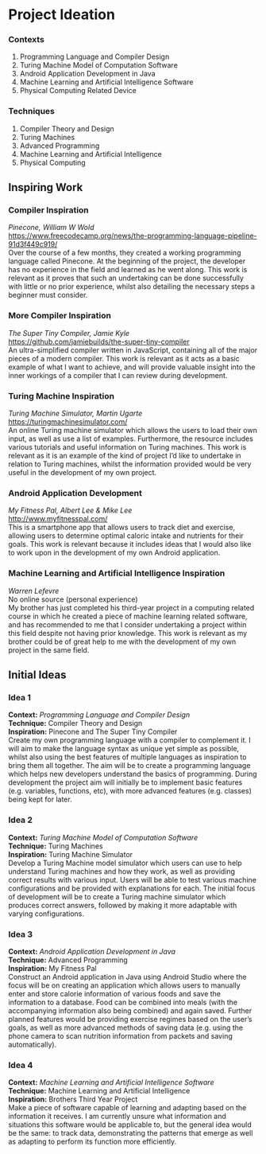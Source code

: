 # Project Ideation

### Contexts
1.	Programming Language and Compiler Design
2.	Turing Machine Model of Computation Software
3.	Android Application Development in Java
4.	Machine Learning and Artificial Intelligence Software
5.	Physical Computing Related Device

### Techniques
1.	Compiler Theory and Design
2.	Turing Machines
3.	Advanced Programming
4.	Machine Learning and Artificial Intelligence
5.	Physical Computing

## Inspiring Work
### Compiler Inspiration
*Pinecone, William W Wold*  
https://www.freecodecamp.org/news/the-programming-language-pipeline-91d3f449c919/  
Over the course of a few months, they created a working programming language called Pinecone. At the beginning of the project, the developer has no experience in the field and learned as he went along. This work is relevant as it proves that such an undertaking can be done successfully with little or no prior experience, whilst also detailing the necessary steps a beginner must consider.

### More Compiler Inspiration
*The Super Tiny Compiler, Jamie Kyle*  
https://github.com/jamiebuilds/the-super-tiny-compiler  
An ultra-simplified compiler written in JavaScript, containing all of the major pieces of a modern compiler. This work is relevant as it acts as a basic example of what I want to achieve, and will provide valuable insight into the inner workings of a compiler that I can review during development.

### Turing Machine Inspiration
*Turing Machine Simulator, Martin Ugarte*  
https://turingmachinesimulator.com/  
An online Turing machine simulator which allows the users to load their own input, as well as use a list of examples. Furthermore, the resource includes various tutorials and useful information on Turing machines. This work is relevant as it is an example of the kind of project I’d like to undertake in relation to Turing machines, whilst the information provided would be very useful in the development of my own project.

### Android Application Development
*My Fitness Pal, Albert Lee & Mike Lee*  
http://www.myfitnesspal.com/  
This is a smartphone app that allows users to track diet and exercise, allowing users to determine optimal caloric intake and nutrients for their goals. This work is relevant because it includes ideas that I would also like to work upon in the development of my own Android application.

### Machine Learning and Artificial Intelligence Inspiration
*Warren Lefevre*  
No online source (personal experience)  
My brother has just completed his third-year project in a computing related course in which he created a piece of machine learning related software, and has recommended to me that I consider undertaking a project within this field despite not having prior knowledge. This work is relevant as my brother could be of great help to me with the development of my own project in the same field.

## Initial Ideas
### Idea 1
**Context:** *Programming Language and Compiler Design*  
**Technique:** Compiler Theory and Design  
**Inspiration:** Pinecone and The Super Tiny Compiler  
Create my own programming language with a compiler to complement it. I will aim to make the language syntax as unique yet simple as possible, whilst also using the best features of multiple languages as inspiration to bring them all together. The aim will be to create a programming language which helps new developers understand the basics of programming. During development the project aim will initially be to implement basic features (e.g. variables, functions, etc), with more advanced features (e.g. classes) being kept for later.

### Idea 2
**Context:** *Turing Machine Model of Computation Software*  
**Technique:** Turing Machines  
**Inspiration:** Turing Machine Simulator  
Develop a Turing Machine model simulator which users can use to help understand Turing machines and how they work, as well as providing correct results with various input. Users will be able to test various machine configurations and be provided with explanations for each. The initial focus of development will be to create a Turing machine simulator which produces correct answers, followed by making it more adaptable with varying configurations.

### Idea 3
**Context:** *Android Application Development in Java*  
**Technique:** Advanced Programming  
**Inspiration:** My Fitness Pal  
Construct an Android application in Java using Android Studio where the focus will be on creating an application which allows users to manually enter and store calorie information of various foods and save the information to a database. Food can be combined into meals (with the accompanying information also being combined) and again saved. Further planned features would be providing exercise regimes based on the user’s goals, as well as more advanced methods of saving data (e.g. using the phone camera to scan nutrition information from packets and saving automatically).

### Idea 4
**Context:** *Machine Learning and Artificial Intelligence Software*  
**Technique:** Machine Learning and Artificial Intelligence  
**Inspiration:** Brothers Third Year Project  
Make a piece of software capable of learning and adapting based on the information it receives. I am currently unsure what information and situations this software would be applicable to, but the general idea would be the same: to track data, demonstrating the patterns that emerge as well as adapting to perform its function more efficiently.
